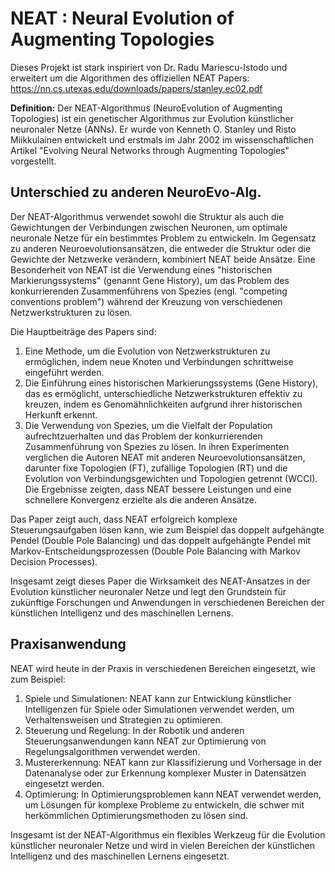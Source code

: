 # NEAT : Neural Evolution of Augmenting Topologies

Dieses Projekt ist stark inspiriert von Dr. Radu Mariescu-Istodo und erweitert um die Algorithmen des offiziellen NEAT Papers: https://nn.cs.utexas.edu/downloads/papers/stanley.ec02.pdf

**Definition:** Der NEAT-Algorithmus (NeuroEvolution of Augmenting Topologies) ist ein genetischer Algorithmus zur Evolution künstlicher neuronaler Netze (ANNs). Er wurde von Kenneth O. Stanley und Risto Miikkulainen entwickelt und erstmals im Jahr 2002 im wissenschaftlichen Artikel "Evolving Neural Networks through Augmenting Topologies" vorgestellt.

## Unterschied zu anderen NeuroEvo-Alg.

Der NEAT-Algorithmus verwendet sowohl die Struktur als auch die Gewichtungen der Verbindungen zwischen Neuronen, um optimale neuronale Netze für ein bestimmtes Problem zu entwickeln. Im Gegensatz zu anderen Neuroevolutionsansätzen, die entweder die Struktur oder die Gewichte der Netzwerke verändern, kombiniert NEAT beide Ansätze. Eine Besonderheit von NEAT ist die Verwendung eines "historischen Markierungssystems" (genannt Gene History), um das Problem des konkurrierenden Zusammenführens von Spezies (engl. "competing conventions problem") während der Kreuzung von verschiedenen Netzwerkstrukturen zu lösen.

Die Hauptbeiträge des Papers sind:

1. Eine Methode, um die Evolution von Netzwerkstrukturen zu ermöglichen, indem neue Knoten und Verbindungen schrittweise eingeführt werden.
2. Die Einführung eines historischen Markierungssystems (Gene History), das es ermöglicht, unterschiedliche Netzwerkstrukturen effektiv zu kreuzen, indem es Genomähnlichkeiten aufgrund ihrer historischen Herkunft erkennt.
3. Die Verwendung von Spezies, um die Vielfalt der Population aufrechtzuerhalten und das Problem der konkurrierenden Zusammenführung von Spezies zu lösen.
   In ihren Experimenten verglichen die Autoren NEAT mit anderen Neuroevolutionsansätzen, darunter fixe Topologien (FT), zufällige Topologien (RT) und die Evolution von Verbindungsgewichten und Topologien getrennt (WCCI). Die Ergebnisse zeigten, dass NEAT bessere Leistungen und eine schnellere Konvergenz erzielte als die anderen Ansätze.

Das Paper zeigt auch, dass NEAT erfolgreich komplexe Steuerungsaufgaben lösen kann, wie zum Beispiel das doppelt aufgehängte Pendel (Double Pole Balancing) und das doppelt aufgehängte Pendel mit Markov-Entscheidungsprozessen (Double Pole Balancing with Markov Decision Processes).

Insgesamt zeigt dieses Paper die Wirksamkeit des NEAT-Ansatzes in der Evolution künstlicher neuronaler Netze und legt den Grundstein für zukünftige Forschungen und Anwendungen in verschiedenen Bereichen der künstlichen Intelligenz und des maschinellen Lernens.

## Praxisanwendung

NEAT wird heute in der Praxis in verschiedenen Bereichen eingesetzt, wie zum Beispiel:

1. Spiele und Simulationen: NEAT kann zur Entwicklung künstlicher Intelligenzen für Spiele oder Simulationen verwendet werden, um Verhaltensweisen und Strategien zu optimieren.
2. Steuerung und Regelung: In der Robotik und anderen Steuerungsanwendungen kann NEAT zur Optimierung von Regelungsalgorithmen verwendet werden.
3. Mustererkennung: NEAT kann zur Klassifizierung und Vorhersage in der Datenanalyse oder zur Erkennung komplexer Muster in Datensätzen eingesetzt werden.
4. Optimierung: In Optimierungsproblemen kann NEAT verwendet werden, um Lösungen für komplexe Probleme zu entwickeln, die schwer mit herkömmlichen Optimierungsmethoden zu lösen sind.

Insgesamt ist der NEAT-Algorithmus ein flexibles Werkzeug für die Evolution künstlicher neuronaler Netze und wird in vielen Bereichen der künstlichen Intelligenz und des maschinellen Lernens eingesetzt.
